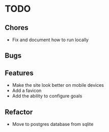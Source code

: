 # TODO 

## Chores 
- Fix and document how to run locally 

## Bugs 

## Features 
- Make the site look better on mobile devices 
- Add a favicon 
- Add the ability to configure goals 

## Refactor 
- Move to postgres database from sqlite